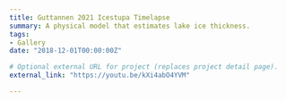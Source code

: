 ```yaml
---
title: Guttannen 2021 Icestupa Timelapse
summary: A physical model that estimates lake ice thickness.
tags:
- Gallery
date: "2018-12-01T00:00:00Z"

# Optional external URL for project (replaces project detail page).
external_link: "https://youtu.be/kXi4abO4YVM"

---
```

